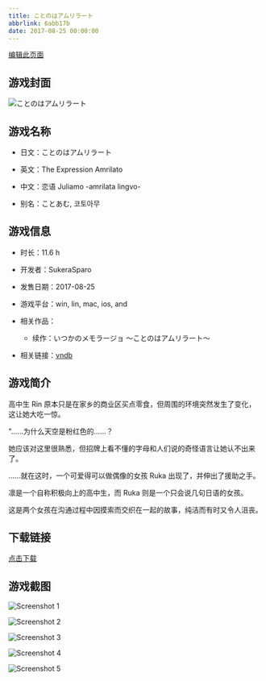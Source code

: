 ```yaml
---
title: ことのはアムリラート
abbrlink: 6abb17b
date: 2017-08-25 00:00:00
---
```

[编辑此页面](https://github.com/ACG-3/ADV3-source/blob/main/source/_posts/games/%E3%81%93%E3%81%A8%E3%81%AE%E3%81%AF%E3%82%A2%E3%83%A0%E3%83%AA%E3%83%A9%E3%83%BC%E3%83%88.md)

## 游戏封面

![ことのはアムリラート](https%3A//pan.timero.xyz/onedrive/img_lib_001/%E3%81%93%E3%81%A8%E3%81%AE%E3%81%AF%E3%82%A2%E3%83%A0%E3%83%AA%E3%83%A9%E3%83%BC%E3%83%88_cover.avif)


## 游戏名称

- 日文：ことのはアムリラート
- 英文：The Expression Amrilato
- 中文：恋语 Juliamo -amrilata lingvo-

- 别名：ことあむ, 코토아무


## 游戏信息

- 时长：11.6 h
- 开发者：SukeraSparo
- 发售日期：2017-08-25
- 游戏平台：win, lin, mac, ios, and
- 相关作品：
   - 续作：いつかのメモラージョ ～ことのはアムリラート～

- 相关链接：[vndb](https://vndb.org/v21321)


## 游戏简介

高中生 Rin 原本只是在家乡的商业区买点零食，但周围的环境突然发生了变化，这让她大吃一惊。

"......为什么天空是粉红色的......？

她应该对这里很熟悉，但招牌上看不懂的字母和人们说的奇怪语言让她认不出来了。

......就在这时，一个可爱得可以做偶像的女孩 Ruka 出现了，并伸出了援助之手。

凛是一个自称积极向上的高中生，而 Ruka 则是一个只会说几句日语的女孩。

这是两个女孩在沟通过程中因摸索而交织在一起的故事，纯洁而有时又令人沮丧。




## 下载链接

[点击下载](https://pan.timero.xyz/onedrive/adv_lib_001/%E3%81%93%E3%81%A8%E3%81%AE%E3%81%AF%E3%82%A2%E3%83%A0%E3%83%AA%E3%83%A9%E3%83%BC%E3%83%88)


## 游戏截图


![Screenshot 1](https%3A//pan.timero.xyz/onedrive/img_lib_001/%E3%81%93%E3%81%A8%E3%81%AE%E3%81%AF%E3%82%A2%E3%83%A0%E3%83%AA%E3%83%A9%E3%83%BC%E3%83%88_Screenshot_1.avif)

![Screenshot 2](https%3A//pan.timero.xyz/onedrive/img_lib_001/%E3%81%93%E3%81%A8%E3%81%AE%E3%81%AF%E3%82%A2%E3%83%A0%E3%83%AA%E3%83%A9%E3%83%BC%E3%83%88_Screenshot_2.avif)

![Screenshot 3](https%3A//pan.timero.xyz/onedrive/img_lib_001/%E3%81%93%E3%81%A8%E3%81%AE%E3%81%AF%E3%82%A2%E3%83%A0%E3%83%AA%E3%83%A9%E3%83%BC%E3%83%88_Screenshot_3.avif)

![Screenshot 4](https%3A//pan.timero.xyz/onedrive/img_lib_001/%E3%81%93%E3%81%A8%E3%81%AE%E3%81%AF%E3%82%A2%E3%83%A0%E3%83%AA%E3%83%A9%E3%83%BC%E3%83%88_Screenshot_4.avif)

![Screenshot 5](https%3A//pan.timero.xyz/onedrive/img_lib_001/%E3%81%93%E3%81%A8%E3%81%AE%E3%81%AF%E3%82%A2%E3%83%A0%E3%83%AA%E3%83%A9%E3%83%BC%E3%83%88_Screenshot_5.avif)

